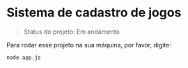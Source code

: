 <h1>Sistema de cadastro de jogos</h1>

> Status do projeto: Em andamento

Para rodar esse projeto na sua máquina, por favor, digite:

```
node app.js
```
